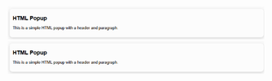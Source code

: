 





![Header and Paragraph](https://github.com/saglam-serkan/sap-abap/blob/0c7816073fac9ad04ce212a1a168207ec9d44368/html-popup/images/header_paragraph.png)
![Header and Paragraph](html-popup/images/header_paragraph.png)
